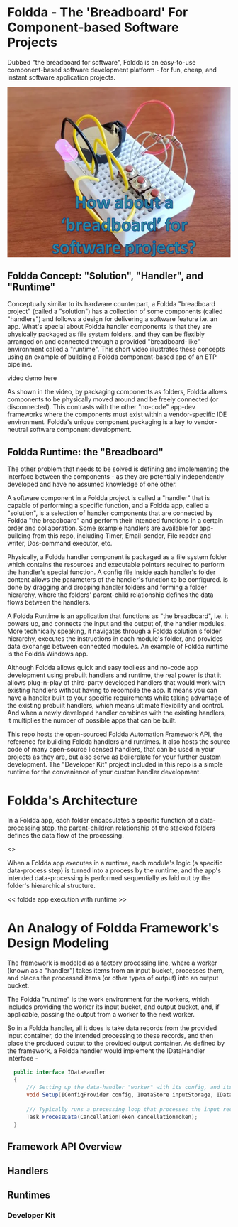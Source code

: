 # Foldda - The 'Breadboard' For Component-based Software Projects

Dubbed "the breadboard for software", Foldda is an easy-to-use component-based software development platform - for fun, cheap, and instant software application projects.

<div align="center">
<img src="_Resources/foldda-breadboard.png" width="650" align="center">
</div>

## Foldda Concept: "Solution", "Handler", and "Runtime"

Conceptually similar to its hardware counterpart, a Foldda "breadboard project" (called a "solution") has a collection of some components (called "handlers") and follows a design for delivering a software feature i.e. an app. What's special about Foldda handler components is that they are physically packaged as file system folders, and they can be flexibly arranged on and connected through a provided "breadboard-like" environment called a "runtime". This short video illustrates these concepts using an example of building a Foldda component-based app of an ETP pipeline.

video demo here

As shown in the video, by packaging components as folders, Foldda allows components to be physically moved around and be freely connected (or disconnected). This contrasts with the other "no-code" app-dev frameworks where the components must exist within a vendor-specific IDE environment. Foldda's unique component packaging is a key to vendor-neutral software component development.

## Foldda Runtime: the "Breadboard"

The other problem that needs to be solved is defining and implementing the interface between the components - as they are potentially independently developed and have no assumed knowledge of one other.

A software component in a Foldda project is called a "handler" that is capable of performing a specific function, and a Foldda app, called a "solution", is a selection of handler components that are connected by Foldda "the breadboard" and perform their intended functions in a certain order and collaboration. Some example handlers are available for app-building from this repo, including Timer, Email-sender, File reader and writer, Dos-command executor, etc.

Physically, a Foldda handler component is packaged as a file system folder which contains the resources and executable pointers required to perform the handler's special function. A config file inside each handler's folder content allows the parameters of the handler's function to be configured. is done by dragging and dropping handler folders and forming a folder hierarchy, where the folders' parent-child relationship defines the data flows between the handlers.

A Foldda Runtime is an application that functions as "the breadboard", i.e. it powers up, and connects the input and the output of, the handler modules. More technically speaking, it navigates through a Foldda solution's folder hierarchy, executes the instructions in each module's folder, and provides data exchange between connected modules. An example of Foldda runtime is the Foldda Windows app.

Although Foldda allows quick and easy toolless and no-code app development using prebuilt handlers and runtime, the real power is that it allows plug-n-play of third-party developed handlers that would work with existing handlers without having to recompile the app. It means you can have a handler built to your specific requirements while taking advantage of the existing prebuilt handlers, which means ultimate flexibility and control. And when a newly developed handler combines with the existing handlers, it multiplies the number of possible apps that can be built.

This repo hosts the open-sourced Foldda Automation Framework API, the reference for building Foldda handlers and runtimes. It also hosts the source code of many open-source licensed handlers, that can be used in your projects as they are, but also serve as boilerplate for your further custom development. The "Developer Kit" project included in this repo is a simple runtime for the convenience of your custom handler development.

# Foldda's Architecture

In a Foldda app, each folder encapsulates a specific function of a data-processing step, the parent-children relationship of the stacked folders defines the data flow of the processing.

<<A pic of Foldda program flow>>

When a Foldda app executes in a runtime, each module's logic (a specific data-process step) is turned into a process by the runtime, and the app's intended data-processing is performed sequentially as laid out by the folder's hierarchical structure.

<< foldda app execution with runtime >>

# An Analogy of Foldda Framework's Design Modeling

The framework is modeled as a factory processing line, where a worker (known as a "handler") takes items from an input bucket, processes them, and places the processed items (or other types of output) into an output bucket.

The Foldda "runtime" is the work environment for the workers, which includes providing the worker its input bucket, and output bucket, and, if applicable, passing the output from a worker to the next worker.

So in a Foldda handler, all it does is take data records from the provided input container, do the intended processing to these records, and then place the produced output to the provided output container. As defined by the framework, a Foldda handler would implement the IDataHandler interface - 

```csharp
  public interface IDataHandler
  {
      /// Setting up the data-handler "worker" with its config, and its input and output storage 
      void Setup(IConfigProvider config, IDataStore inputStorage, IDataStore ouputStorage);

      /// Typically runs a processing loop that processes the input records and saves the output records to the output storage.
      Task ProcessData(CancellationToken cancellationToken);
  }
```

## Framework API Overview

## Handlers

## Runtimes

### Developer Kit




